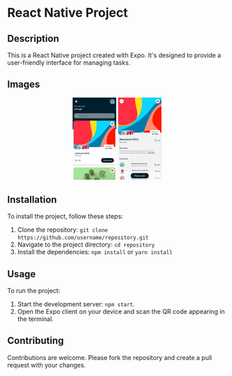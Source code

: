 # React Native Project

## Description

This is a React Native project created with Expo. It's designed to provide a user-friendly interface for managing tasks.

## Images

<div style="text-align: center;">
  <img src="./assets/images/photo1700681993.jpeg" width="100" />
  <img src="./assets/images/photo1700682000.jpeg" width="100" />
</div>

## Installation

To install the project, follow these steps:

1. Clone the repository: `git clone https://github.com/username/repository.git`
2. Navigate to the project directory: `cd repository`
3. Install the dependencies: `npm install` or `yarn install`

## Usage

To run the project:

1. Start the development server: `npm start`.
2. Open the Expo client on your device and scan the QR code appearing in the terminal.

## Contributing

Contributions are welcome. Please fork the repository and create a pull request with your changes.

